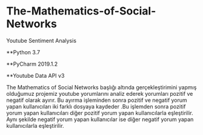 # The-Mathematics-of-Social-Networks
Youtube Sentiment Analysis

**Python 3.7

**PyCharm 2019.1.2

**Youtube Data API v3


  The Mathematics of Social Networks başlığı altında gerçekleştirimini yapmış olduğumuz projemiz youtube yorumlarını analiz ederek yorumları pozitif ve negatif olarak ayırır. Bu ayırma işleminden sonra pozitif ve negatif yorum yapan kullanıcıları iki farklı dosyaya kaydeder .Bu işlemden sonra pozitif yorum yapan kullanıcıları diğer pozitif yorum yapan kullanıcılarla eşleştirilir. Aynı şekilde negatif yorum yapan kullanıcılar ise diğer negatif yorum yapan kullanıcılarla eşleştirilir.
